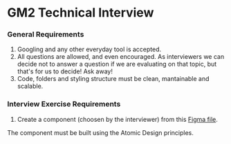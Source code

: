 # GM2 Technical Interview

### General Requirements

1. Googling and any other everyday tool is accepted.
2. All questions are allowed, and even encouraged. As interviewers we can decide not to answer a question if we are evaluating on that topic, but that's for us to decide! Ask away!
3. Code, folders and styling structure must be clean, mantainable and scalable.

### Interview Exercise Requirements

1. Create a component (choosen by the interviewer) from this [Figma file](https://www.figma.com/design/JoyVGRXzEJb6XpeXissSjJ/Atomic-Design-System--Community-?node-id=303-6&p=f&t=WNX4Oit8uuuvf1ff-0).

The component must be built using the Atomic Design principles.
